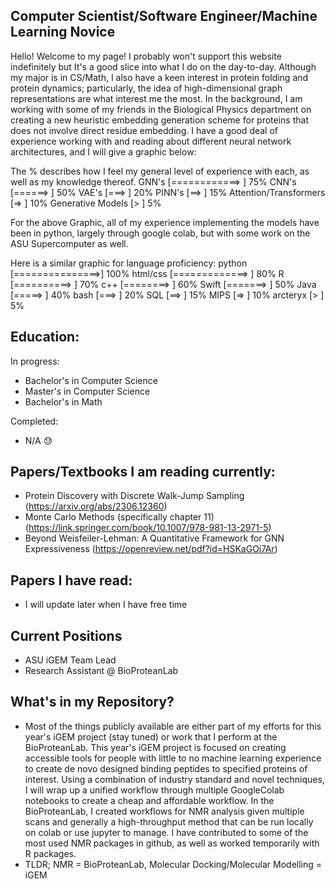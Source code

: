 ## Computer Scientist/Software Engineer/Machine Learning Novice
Hello! Welcome to my page! I probably won't support this website indefinitely but It's a good slice into what I do on the day-to-day. Although my major is in CS/Math, I also have a keen interest in protein folding and protein dynamics; particularly, the idea of high-dimensional graph representations are what interest me the most. In the background, I am working with some of my friends in the Biological Physics department on creating a new heuristic embedding generation scheme for proteins that does not involve direct residue embedding. I have a good deal of experience working with and reading about different neural network architectures, and I will give a graphic below:

The % describes how I feel my general level of experience with each, as well as my knowledge thereof.
GNN's                    [============>   ] 75%
CNN's                    [======>         ] 50%
VAE's                    [===>            ] 20%
PINN's                   [==>             ] 15%
Attention/Transformers   [=>              ] 10%
Generative Models        [>               ] 5%

For the above Graphic, all of my experience implementing the models have been in python, largely through google colab, but with some work on the ASU Supercomputer as well.

Here is a similar graphic for language proficiency:
python                   [===============>] 100%
html/css                 [=============>  ] 80%
R                        [==========>     ] 70%
c++                      [========>       ] 60%
Swift                    [=======>        ] 50%
Java                     [=====>          ] 40%
bash                     [===>            ] 20%
SQL                      [==>             ] 15%
MIPS                     [=>              ] 10%
arcteryx                 [>               ] 5%

## Education:
In progress: 
- Bachelor's in Computer Science
- Master's in Computer Science
- Bachelor's in Math

Completed:
- N/A 😓

## Papers/Textbooks I am reading currently:
- Protein Discovery with Discrete Walk-Jump Sampling (https://arxiv.org/abs/2306.12360)
- Monte Carlo Methods (specifically chapter 11) (https://link.springer.com/book/10.1007/978-981-13-2971-5)
- Beyond Weisfeiler-Lehman: A Quantitative Framework for GNN Expressiveness (https://openreview.net/pdf?id=HSKaGOi7Ar)

## Papers I have read:
- I will update later when I have free time

## Current Positions
- ASU iGEM Team Lead
- Research Assistant @ BioProteanLab

## What's in my Repository?
- Most of the things publicly available are either part of my efforts for this year's iGEM project (stay tuned) or work that I perform at the BioProteanLab. This year's iGEM project is focused on creating accessible tools for people with little to no machine learning experience to create de novo designed binding peptides to specified proteins of interest. Using a combination of industry standard and novel techniques, I will wrap up a unified workflow through multiple GoogleColab notebooks to create a cheap and affordable workflow. In the BioProteanLab, I created workflows for NMR analysis given multiple scans and generally a high-throughput method that can be run locally on colab or use jupyter to manage. I have contributed to some of the most used NMR packages in github, as well as worked temporarily with R packages. 
- TLDR; NMR = BioProteanLab, Molecular Docking/Molecular Modelling = iGEM
